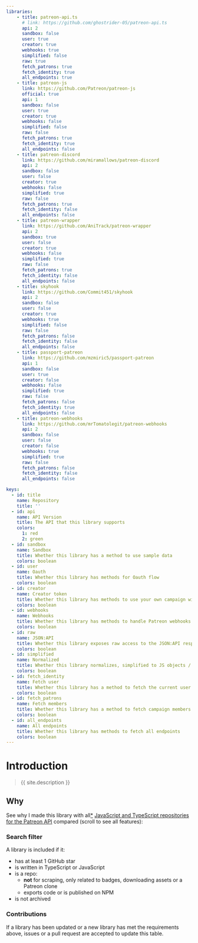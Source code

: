 ```yaml
---
libraries:
    - title: patreon-api.ts
      # link: https://github.com/ghostrider-05/patreon-api.ts
      api: 2
      sandbox: false
      user: true
      creator: true
      webhooks: true
      simplified: false
      raw: true
      fetch_patrons: true
      fetch_identity: true
      all_endpoints: true
    - title: patreon-js
      link: https://github.com/Patreon/patreon-js
      official: true
      api: 1
      sandbox: false
      user: true
      creator: true
      webhooks: false
      simplified: false
      raw: false
      fetch_patrons: true
      fetch_identity: true
      all_endpoints: false
    - title: patreon-discord
      link: https://github.com/miramallows/patreon-discord
      api: 2
      sandbox: false
      user: false
      creator: true
      webhooks: false
      simplified: true
      raw: false
      fetch_patrons: true
      fetch_identity: false
      all_endpoints: false
    - title: patreon-wrapper
      link: https://github.com/AniTrack/patreon-wrapper
      api: 2
      sandbox: true
      user: false
      creator: true
      webhooks: false
      simplified: true
      raw: false
      fetch_patrons: true
      fetch_identity: false
      all_endpoints: false
    - title: skyhook
      link: https://github.com/Commit451/skyhook
      api: 2
      sandbox: false
      user: false
      creator: true
      webhooks: true
      simplified: false
      raw: false
      fetch_patrons: false
      fetch_identity: false
      all_endpoints: false
    - title: passport-patreon
      link: https://github.com/mzmiric5/passport-patreon
      api: 1
      sandbox: false
      user: true
      creator: false
      webhooks: false
      simplified: true
      raw: false
      fetch_patrons: false
      fetch_identity: true
      all_endpoints: false
    - title: patreon-webhooks
      link: https://github.com/mrTomatolegit/patreon-webhooks
      api: 2
      sandbox: false
      user: false
      creator: false
      webhooks: true
      simplified: true
      raw: false
      fetch_patrons: false
      fetch_identity: false
      all_endpoints: false

keys:
  - id: title
    name: Repository
    title: ''
  - id: api
    name: API Version
    title: The API that this library supports
    colors:
      1: red
      2: green
  - id: sandbox
    name: Sandbox
    title: Whether this library has a method to use sample data
    colors: boolean
  - id: user
    name: Oauth
    title: Whether this library has methods for Oauth flow
    colors: boolean
  - id: creator
    name: Creator token
    title: Whether this library has methods to use your own campaign without Oauth
    colors: boolean
  - id: webhooks
    name: Webhooks
    title: Whether this library has methods to handle Patreon webhooks
    colors: boolean
  - id: raw
    name: JSON:API
    title: Whether this library exposes raw access to the JSON:API responses
    colors: boolean
  - id: simplified
    name: Normalized
    title: Whether this library normalizes, simplified to JS objects / classes, responses
    colors: boolean
  - id: fetch_identity
    name: Fetch user
    title: Whether this library has a method to fetch the current user
    colors: boolean
  - id: fetch_patrons
    name: Fetch members
    title: Whether this library has a method to fetch campaign members
    colors: boolean
  - id: all_endpoints
    name: All endpoints
    title: Whether this library has methods to fetch all endpoints
    colors: boolean
---
```


# Introduction

> {{ site.description }}

<!-- @include:../../README.md{9,14} -->

## Why

See why I made this library with all[*](#search-filter) [JavaScript and TypeScript repositories for the Patreon API](https://github.com/search?q=patreon+language:JavaScript+language:TypeScript++archived:false++is:public+stars:%3E0&type=repositories&s=stars&o=desc) compared (scroll to see all features):

<LibraryTable />

### Search filter

A library is included if it:

- has at least 1 GitHub star
- is written in TypeScript or JavaScript
- is a repo:
  - **not** for scraping, only related to badges, downloading assets or a Patreon clone
  - exports code or is published on NPM
- is not archived

### Contributions

If a library has been updated or a new library has met the requirements above, issues or a pull request are accepted to update this table.

<script setup>
import LibraryTable from '../.vitepress/components/LibraryTable.vue'
import { useData } from 'vitepress'

const { site } = useData()
</script>
